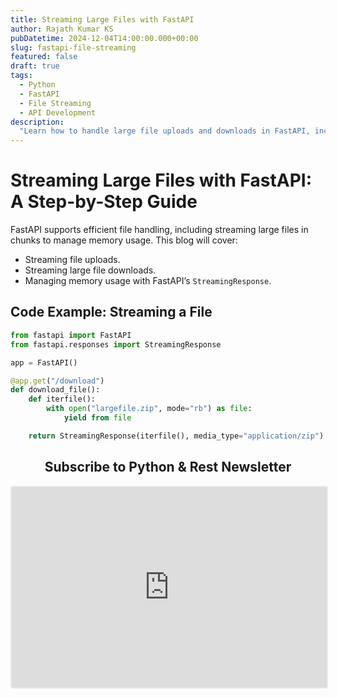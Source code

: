 ```yaml
---
title: Streaming Large Files with FastAPI
author: Rajath Kumar KS
pubDatetime: 2024-12-04T14:00:00.000+00:00
slug: fastapi-file-streaming
featured: false
draft: true
tags:
  - Python
  - FastAPI
  - File Streaming
  - API Development
description:
  "Learn how to handle large file uploads and downloads in FastAPI, including real-time streaming."
---
```


# Streaming Large Files with FastAPI: A Step-by-Step Guide

FastAPI supports efficient file handling, including streaming large files in chunks to manage memory usage. This blog will cover:

- Streaming file uploads.
- Streaming large file downloads.
- Managing memory usage with FastAPI’s `StreamingResponse`.

## Code Example: Streaming a File

```python
from fastapi import FastAPI
from fastapi.responses import StreamingResponse

app = FastAPI()

@app.get("/download")
def download_file():
    def iterfile():
        with open("largefile.zip", mode="rb") as file:
            yield from file

    return StreamingResponse(iterfile(), media_type="application/zip")
```

<div style="text-align: center;">
  <h2>Subscribe to Python & Rest Newsletter</h2>
  <iframe src="https://embeds.beehiiv.com/c2013d8e-e443-4682-af61-a1fd014a3b15" data-test-id="beehiiv-embed" width="100%" height="320" frameborder="0" scrolling="no" style="border-radius: 4px; border: 2px solid #e5e7eb; margin: 0; background-color: transparent;"></iframe>
</div>
